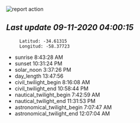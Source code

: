 ![report action](https://github.com/matiasz8/actions-for-reports/workflows/report%20action/badge.svg?branch=develop) 


## *****Last update 09-11-2020 04:00:15*****



		 Latitud: -34.61315
		 Longitud: -58.37723

 - sunrise 	 8:43:28 AM
 - sunset 	 10:31:24 PM
 - solar_noon 	 3:37:26 PM
 - day_length 	 13:47:56
 - civil_twilight_begin 	 8:16:08 AM
 - civil_twilight_end 	 10:58:44 PM
 - nautical_twilight_begin 	 7:42:59 AM
 - nautical_twilight_end 	 11:31:53 PM
 - astronomical_twilight_begin 	 7:07:47 AM
 - astronomical_twilight_end 	 12:07:04 AM
